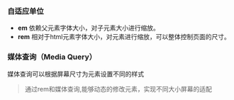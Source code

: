 ### 自适应单位
* **em**
    依赖父元素字体大小，对子元素大小进行缩放。
* **rem**
    相对于html元素字体大小，对元素进行缩放，可以整体控制页面的尺寸。
### 媒体查询（Media Query） 
媒体查询可以根据屏幕尺寸为元素设置不同的样式

> 通过rem和媒体查询,能够动态的修改元素，实现不同大小屏幕的适配

